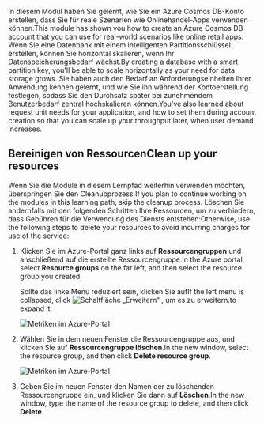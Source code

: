 <span data-ttu-id="d0337-101">In diesem Modul haben Sie gelernt, wie Sie ein Azure Cosmos DB-Konto erstellen, dass Sie für reale Szenarien wie Onlinehandel-Apps verwenden können.</span><span class="sxs-lookup"><span data-stu-id="d0337-101">This module has shown you how to create an Azure Cosmos DB account that you can use for real-world scenarios like online retail apps.</span></span> <span data-ttu-id="d0337-102">Wenn Sie eine Datenbank mit einem intelligenten Partitionsschlüssel erstellen, können Sie horizontal skalieren, wenn Ihr Datenspeicherungsbedarf wächst.</span><span class="sxs-lookup"><span data-stu-id="d0337-102">By creating a database with a smart partition key, you'll be able to scale horizontally as your need for data storage grows.</span></span> <span data-ttu-id="d0337-103">Sie haben auch den Bedarf an Anforderungseinheiten Ihrer Anwendung kennen gelernt, und wie Sie ihn während der Kontoerstellung festlegen, sodass Sie den Durchsatz später bei zunehmendem Benutzerbedarf zentral hochskalieren können.</span><span class="sxs-lookup"><span data-stu-id="d0337-103">You've also learned about request unit needs for your application, and how to set them during account creation so that you can scale up your throughput later, when user demand increases.</span></span>

## <a name="clean-up-your-resources"></a><span data-ttu-id="d0337-104">Bereinigen von Ressourcen</span><span class="sxs-lookup"><span data-stu-id="d0337-104">Clean up your resources</span></span>
<!---TODO: Do we need to include cleanup for the free education tier?--->

<span data-ttu-id="d0337-105">Wenn Sie die Module in diesem Lernpfad weiterhin verwenden möchten, überspringen Sie den Cleanupprozess.</span><span class="sxs-lookup"><span data-stu-id="d0337-105">If you plan to continue working on the modules in this learning path, skip the cleanup process.</span></span> <span data-ttu-id="d0337-106">Löschen Sie andernfalls mit den folgenden Schritten Ihre Ressourcen, um zu verhindern, dass Gebühren für die Verwendung des Diensts entstehen:</span><span class="sxs-lookup"><span data-stu-id="d0337-106">Otherwise, use the following steps to delete your resources to avoid incurring charges for use of the service:</span></span>

1. <span data-ttu-id="d0337-107">Klicken Sie im Azure-Portal ganz links auf **Ressourcengruppen** und anschließend auf die erstellte Ressourcengruppe.</span><span class="sxs-lookup"><span data-stu-id="d0337-107">In the Azure portal, select **Resource groups** on the far left, and then select the resource group you created.</span></span>  

    <span data-ttu-id="d0337-108">Sollte das linke Menü reduziert sein, klicken Sie auf</span><span class="sxs-lookup"><span data-stu-id="d0337-108">If the left menu is collapsed, click</span></span> ![Schaltfläche „Erweitern“](../media-draft/6-expand.png) <span data-ttu-id="d0337-110">, um es zu erweitern.</span><span class="sxs-lookup"><span data-stu-id="d0337-110">to expand it.</span></span>

   ![Metriken im Azure-Portal](../media-draft/6-delete-resources-select.png)

1. <span data-ttu-id="d0337-112">Wählen Sie in dem neuen Fenster die Ressourcengruppe aus, und klicken Sie auf **Ressourcengruppe löschen**.</span><span class="sxs-lookup"><span data-stu-id="d0337-112">In the new window, select the resource group, and then click **Delete resource group**.</span></span>

   ![Metriken im Azure-Portal](../media-draft/6-delete-resources.png)

1. <span data-ttu-id="d0337-114">Geben Sie im neuen Fenster den Namen der zu löschenden Ressourcengruppe ein, und klicken Sie dann auf **Löschen**.</span><span class="sxs-lookup"><span data-stu-id="d0337-114">In the new window, type the name of the resource group to delete, and then click **Delete**.</span></span>

